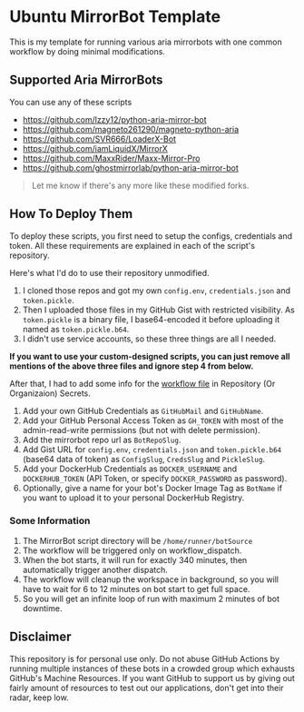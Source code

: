 # Ubuntu MirrorBot Template

This is my template for running various aria mirrorbots with one common workflow by doing minimal modifications.

## Supported Aria MirrorBots

You can use any of these scripts

- https://github.com/lzzy12/python-aria-mirror-bot
- https://github.com/magneto261290/magneto-python-aria
- https://github.com/SVR666/LoaderX-Bot
- https://github.com/iamLiquidX/MirrorX
- https://github.com/MaxxRider/Maxx-Mirror-Pro
- https://github.com/ghostmirrorlab/python-aria-mirror-bot

> Let me know if there's any more like these modified forks.

## How To Deploy Them

To deploy these scripts, you first need to setup the configs, credentials and token.
All these requirements are explained in each of the script's repository.

Here's what I'd do to use their repository unmodified.

1. I cloned those repos and got my own `config.env`, `credentials.json` and `token.pickle`.
2. Then I uploaded those files in my GitHub Gist with restricted visibility.
As `token.pickle` is a binary file, I base64-encoded it before uploading it named as `token.pickle.b64`.
3. I didn't use service accounts, so these three things are all I needed.

**If you want to use your custom-designed scripts, you can just remove all mentions of the above three files and ignore step 4 from below.**

After that, I had to add some info for the [workflow file](.github/workflows/main.yml) in Repository (Or Organizaion) Secrets. 

1. Add your own GitHub Credentials as `GitHubMail` and `GitHubName`.
2. Add your GitHub Personal Access Token as `GH_TOKEN` with most of the admin-read-write permissions (but not with delete permission).
3. Add the mirrorbot repo url as `BotRepoSlug`.
4. Add Gist URL for `config.env`, `credentials.json` and `token.pickle.b64` (base64 data of token) as `ConfigSlug`, `CredsSlug` and `PickleSlug`.
5. Add your DockerHub Credentials as `DOCKER_USERNAME` and `DOCKERHUB_TOKEN` (API Token, or specify `DOCKER_PASSWORD` as password).
6. Optionally, give a name for your bot's Docker Image Tag as `BotName` if you want to upload it to your personal DockerHub Registry.

### Some Information

1. The MirrorBot script directory will be `/home/runner/botSource`
2. The workflow will be triggered only on workflow_dispatch.
3. When the bot starts, it will run for exactly 340 minutes, then automatically trigger another dispatch.
4. The workflow will cleanup the workspace in background, so you will have to wait for 6 to 12 minutes on bot start to get full space.
5. So you will get an infinite loop of run with maximum 2 minutes of bot downtime.

## Disclaimer

This repository is for personal use only.
Do not abuse GitHub Actions by running multiple instances of these bots in a crowded group which exhausts GitHub's Machine Resources.
If you want GitHub to support us by giving out fairly amount of resources to test out our applications, don't get into their radar, keep low.
